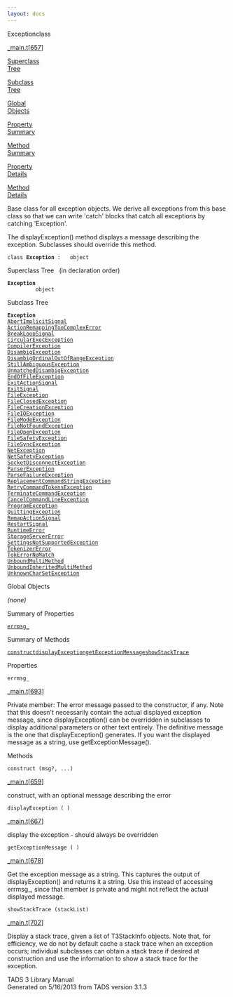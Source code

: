 ```yaml
---
layout: docs
---
```

<span class="title">Exception</span><span class="type">class</span>

[\_main.t](../file/_main.t.html)\[[657](../source/_main.t.html#657)\]

[Superclass  
Tree](#_SuperClassTree_)

[Subclass  
Tree](#_SubClassTree_)

[Global  
Objects](#_ObjectSummary_)

[Property  
Summary](#_PropSummary_)

[Method  
Summary](#_MethodSummary_)

[Property  
Details](#_Properties_)

[Method  
Details](#_Methods_)

<div class="fdesc">

Base class for all exception objects. We derive all exceptions from this
base class so that we can write 'catch' blocks that catch all exceptions
by catching 'Exception'.

The displayException() method displays a message describing the
exception. Subclasses should override this method.

`class `**`Exception`**` :   object`

</div>

<span id="_SuperClassTree_"></span>

<div class="mjhd">

<span class="hdln">Superclass Tree</span>   (in declaration order)

</div>

**`Exception`**  
`         object`  
<span id="_SubClassTree_"></span>

<div class="mjhd">

<span class="hdln">Subclass Tree</span>  

</div>

**`Exception`**  
[`AbortImplicitSignal`](../object/AbortImplicitSignal.html)  
[`ActionRemappingTooComplexError`](../object/ActionRemappingTooComplexError.html)  
[`BreakLoopSignal`](../object/BreakLoopSignal.html)  
[`CircularExecException`](../object/CircularExecException.html)  
[`CompilerException`](../object/CompilerException.html)  
[`DisambigException`](../object/DisambigException.html)  
[`DisambigOrdinalOutOfRangeException`](../object/DisambigOrdinalOutOfRangeException.html)  
[`StillAmbiguousException`](../object/StillAmbiguousException.html)  
[`UnmatchedDisambigException`](../object/UnmatchedDisambigException.html)  
[`EndOfFileException`](../object/EndOfFileException.html)  
[`ExitActionSignal`](../object/ExitActionSignal.html)  
[`ExitSignal`](../object/ExitSignal.html)  
[`FileException`](../object/FileException.html)  
[`FileClosedException`](../object/FileClosedException.html)  
[`FileCreationException`](../object/FileCreationException.html)  
[`FileIOException`](../object/FileIOException.html)  
[`FileModeException`](../object/FileModeException.html)  
[`FileNotFoundException`](../object/FileNotFoundException.html)  
[`FileOpenException`](../object/FileOpenException.html)  
[`FileSafetyException`](../object/FileSafetyException.html)  
[`FileSyncException`](../object/FileSyncException.html)  
[`NetException`](../object/NetException.html)  
[`NetSafetyException`](../object/NetSafetyException.html)  
[`SocketDisconnectException`](../object/SocketDisconnectException.html)  
[`ParserException`](../object/ParserException.html)  
[`ParseFailureException`](../object/ParseFailureException.html)  
[`ReplacementCommandStringException`](../object/ReplacementCommandStringException.html)  
[`RetryCommandTokensException`](../object/RetryCommandTokensException.html)  
[`TerminateCommandException`](../object/TerminateCommandException.html)  
[`CancelCommandLineException`](../object/CancelCommandLineException.html)  
[`ProgramException`](../object/ProgramException.html)  
[`QuittingException`](../object/QuittingException.html)  
[`RemapActionSignal`](../object/RemapActionSignal.html)  
[`RestartSignal`](../object/RestartSignal.html)  
[`RuntimeError`](../object/RuntimeError.html)  
[`StorageServerError`](../object/StorageServerError.html)  
[`SettingsNotSupportedException`](../object/SettingsNotSupportedException.html)  
[`TokenizerError`](../object/TokenizerError.html)  
[`TokErrorNoMatch`](../object/TokErrorNoMatch.html)  
[`UnboundMultiMethod`](../object/UnboundMultiMethod.html)  
[`UnboundInheritedMultiMethod`](../object/UnboundInheritedMultiMethod.html)  
[`UnknownCharSetException`](../object/UnknownCharSetException.html)  
<span id="_ObjectSummary_"></span>

<div class="mjhd">

<span class="hdln">Global Objects</span>  

</div>

*(none)* <span id="_PropSummary_"></span>

<div class="mjhd">

<span class="hdln">Summary of Properties</span>  

</div>

[`errmsg_`](#errmsg_)

<span id="_MethodSummary_"></span>

<div class="mjhd">

<span class="hdln">Summary of Methods</span>  

</div>

[`construct`](#construct)[`displayException`](#displayException)[`getExceptionMessage`](#getExceptionMessage)[`showStackTrace`](#showStackTrace)

<span id="_Properties_"></span>

<div class="mjhd">

<span class="hdln">Properties</span>  

</div>

<span id="errmsg_"></span>

`errmsg_`

[\_main.t](../file/_main.t.html)\[[693](../source/_main.t.html#693)\]

<div class="desc">

Private member: The error message passed to the constructor, if any.
Note that this doesn't necessarily contain the actual displayed
exception message, since displayException() can be overridden in
subclasses to display additional parameters or other text entirely. The
definitive message is the one that displayException() generates. If you
want the displayed message as a string, use getExceptionMessage().

</div>

<span id="_Methods_"></span>

<div class="mjhd">

<span class="hdln">Methods</span>  

</div>

<span id="construct"></span>

`construct (msg?, ...)`

[\_main.t](../file/_main.t.html)\[[659](../source/_main.t.html#659)\]

<div class="desc">

construct, with an optional message describing the error

</div>

<span id="displayException"></span>

`displayException ( )`

[\_main.t](../file/_main.t.html)\[[667](../source/_main.t.html#667)\]

<div class="desc">

display the exception - should always be overridden

</div>

<span id="getExceptionMessage"></span>

`getExceptionMessage ( )`

[\_main.t](../file/_main.t.html)\[[678](../source/_main.t.html#678)\]

<div class="desc">

Get the exception message as a string. This captures the output of
displayException() and returns it a string. Use this instead of
accessing errmsg\_, since that member is private and might not reflect
the actual displayed message.

</div>

<span id="showStackTrace"></span>

`showStackTrace (stackList)`

[\_main.t](../file/_main.t.html)\[[702](../source/_main.t.html#702)\]

<div class="desc">

Display a stack trace, given a list of T3StackInfo objects. Note that,
for efficiency, we do not by default cache a stack trace when an
exception occurs; individual subclasses can obtain a stack trace if
desired at construction and use the information to show a stack trace
for the exception.

</div>

<div class="ftr">

TADS 3 Library Manual  
Generated on 5/16/2013 from TADS version 3.1.3

</div>
